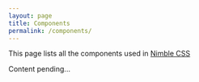 ```yaml
---
layout: page
title: Components
permalink: /components/
---
```


This page lists all the components used in [Nimble CSS](https://www.nimblecss.com/)

Content pending...